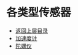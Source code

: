 # 各类型传感器

* [返回上层目录](../electromechanical-systems.md)
* [加速度计](accelerometer/accelerometer.md)
* [陀螺仪](gyroscope/gyroscope.md)

